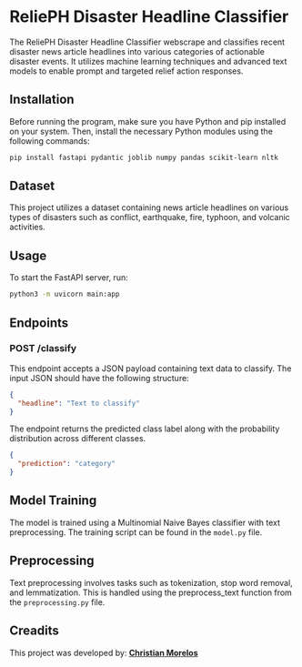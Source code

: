# ReliePH Disaster Headline Classifier

The ReliePH Disaster Headline Classifier webscrape and classifies recent disaster news article headlines into various categories of actionable disaster events. It utilizes machine learning techniques and advanced text models to enable prompt and targeted relief action responses.


## Installation

Before running the program, make sure you have Python and pip installed on your system. Then, install the necessary Python modules using the following commands:

```bash
pip install fastapi pydantic joblib numpy pandas scikit-learn nltk
```
## Dataset

This project utilizes a dataset containing news article headlines on various types of disasters such as conflict, earthquake, fire, typhoon, and volcanic activities.

## Usage

To start the FastAPI server, run:

```bash
python3 -m uvicorn main:app
```


## Endpoints

### POST /classify

This endpoint accepts a JSON payload containing text data to classify. The input JSON should have the following structure:

```json
{
  "headline": "Text to classify"
}
```

The endpoint returns the predicted class label along with the probability distribution across different classes.

```json
{
  "prediction": "category"
}
```

## Model Training

The model is trained using a Multinomial Naive Bayes classifier with text preprocessing. The training script can be found in the `model.py` file.


## Preprocessing

Text preprocessing involves tasks such as tokenization, stop word removal, and lemmatization. This is handled using the preprocess_text function from the `preprocessing.py` file.

## Creadits

This project was developed by: **[Christian Morelos](https://github.com/ChanMor)**